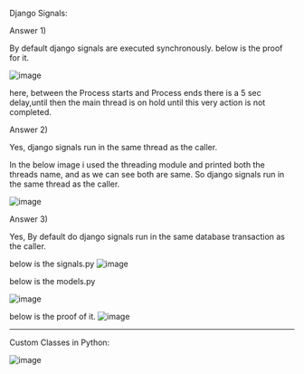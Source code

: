 
Django Signals:

Answer 1) 

By default django signals are executed synchronously. 
below is the proof for it.

![image](https://github.com/user-attachments/assets/ecb3c981-e8d1-4834-8ae8-9d0f27628d60)

here, between the Process starts and Process ends there is a 5 sec delay,until then the main thread is on hold until this very action is not completed.


Answer 2)

Yes, django signals run in the same thread as the caller.

In the below image i used the threading module and printed both the threads name, and as we can see both are same. So django signals run in the same thread as the caller.

![image](https://github.com/user-attachments/assets/e2157138-d078-4d32-b876-a7399fb42a59)


Answer 3)

Yes, By default do django signals run in the same database transaction as the caller.

below is the signals.py
![image](https://github.com/user-attachments/assets/a2bbe50d-447a-43e3-9210-1cae9ed49272)

below is the models.py

![image](https://github.com/user-attachments/assets/c9eacbf9-8ffe-4bb4-b4a4-2852064362d9)


below is the proof of it.
![image](https://github.com/user-attachments/assets/d3cbcd6c-0845-46ba-921e-531cec8b8760)

-------------------------------------------------------------------------------------------------------------------------------------------------------------------------------------------------------------------

Custom Classes in Python:

![image](https://github.com/user-attachments/assets/5ff8ed2e-108d-4fd9-8df6-2cbfcf5a735d)








